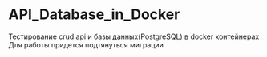 # API_Database_in_Docker
Тестирование crud api и базы данных(PostgreSQL) в docker контейнерах
Для работы придется подтянуться миграции
